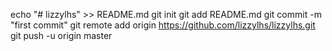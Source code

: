 echo "# lizzylhs" >> README.md
git init
git add README.md
git commit -m "first commit"
git remote add origin https://github.com/lizzylhs/lizzylhs.git
git push -u origin master
